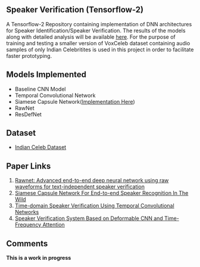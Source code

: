 ## Speaker Verification (Tensorflow-2)
A Tensorflow-2 Repository containing implementation of DNN architectures
for Speaker Identification/Speaker Verification. The results of the models along with detailed analysis
will be available [here](https://nd15.github.io/nemo/). For the purpose of training and testing
a smaller version of VoxCeleb dataset containing audio samples of only Indian Celebritites is 
used in this project in order to facilitate faster prototyping.

## Models Implemented
- Baseline CNN Model
- Temporal Convolutional Network
- Siamese Capsule Network([Implementation Here](https://github.com/ND15/SiameseSpeech))
- RawNet
- ResDefNet


## Dataset
- [Indian Celeb Dataset](https://www.kaggle.com/datasets/gaurav41/voxceleb1-audio-wav-files-for-india-celebrity)


## Paper Links
1. [Rawnet: Advanced end-to-end deep neural network using raw waveforms for text-independent speaker verification](https://arxiv.org/pdf/1904.08104.pdf)
2. [Siamese Capsule Network For End-to-end Speaker Recognition In The Wild](https://arxiv.org/pdf/2009.13480.pdf)
3. [Time-domain Speaker Verification Using Temporal Convolutional Networks](https://ieeexplore.ieee.org/document/9414765)
4. [Speaker Verification System Based on Deformable CNN and Time-Frequency Attention](http://www.apsipa.org/proceedings/2020/pdfs/0001689.pdf)

## Comments
**This is a work in progress**
